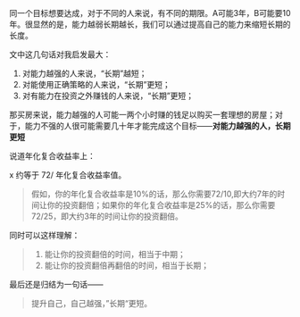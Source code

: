 同一个目标想要达成，对于不同的人来说，有不同的期限。A可能3年，B可能要10年。很显然的是，能力越弱长期越长，我们可以通过提高自己的能力来缩短长期的长度。

文中这几句话对我启发最大：

1. 对能力越强的人来说，“长期”越短；
2. 对能使用正确策略的人来说，“长期”更短；
3. 对有能力在投资之外赚钱的人来说，“长期”更短；

那买房来说，能力越强的人可能一两个小时赚的钱足以购买一套理想的房屋；对于，能力不强的人很可能需要几十年才能完成这个目标——**对能力越强的人，长期更短**

说道年化复合收益率上：

x 约等于 72/ 年化复合收益率值。
> 假如，你的年化复合收益率是10%的话，那么你需要72/10,即大约7年的时间让你的投资翻倍；如果你的年化复合收益率是25%的话，那么你需要72/25，即大约3年的时间让你的投资翻倍。

同时可以这样理解：
> 1. 能让你的投资翻倍的时间，相当于中期；
> 2. 能让你的投资翻倍再翻倍的时间，相当于长期；

最后还是归结为一句话——
> 提升自己，自己越强，”长期“更短。



